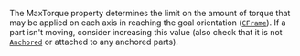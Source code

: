 The MaxTorque property determines the limit on the amount of torque that
may be applied on each axis in reaching the goal orientation
([`CFrame`](https://create.roblox.com/docs/reference/engine/classes/BodyGyro#CFrame)). If a part isn't moving, consider
increasing this value (also check that it is not
[`Anchored`](https://create.roblox.com/docs/reference/engine/classes/BasePart#Anchored) or attached to any anchored parts).